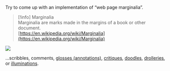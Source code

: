Try to come up with an implementation of “web page marginalia”.

> [!info] Marginalia  
> Marginalia are marks made in the margins of a book or other document.  
> [https://en.wikipedia.org/wiki/Marginalia](https://en.wikipedia.org/wiki/Marginalia)  

[![](https://www.gla.ac.uk/myglasgow/library/files/special/images/exhibitions/month/mseuing3/E3_double2.jpg)](https://www.gla.ac.uk/myglasgow/library/files/special/images/exhibitions/month/mseuing3/E3_double2.jpg)

…scribbles, comments, [glosses (annotations)](https://en.m.wikipedia.org/wiki/Gloss_(annotation)), [critiques](https://en.m.wikipedia.org/wiki/Critique), [doodles](https://en.m.wikipedia.org/wiki/Doodle), [drolleries](https://en.m.wikipedia.org/wiki/Drolleries), or [illuminations](https://en.m.wikipedia.org/wiki/Illuminated_manuscript).